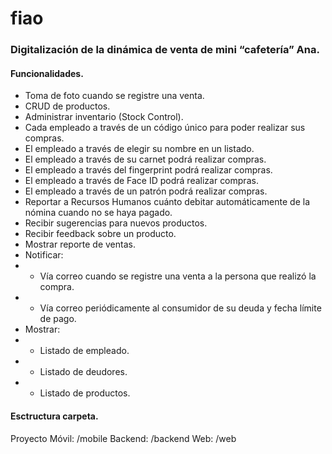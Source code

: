 # fiao

### Digitalización de la dinámica de venta de mini “cafetería” Ana.

#### Funcionalidades.

- Toma de foto cuando se registre una venta. 
- CRUD de productos. 
- Administrar inventario (Stock Control). 
- Cada empleado a través de un código único para poder realizar sus compras. 
- El empleado a través de elegir su nombre en un listado.
- El empleado a través de su carnet podrá realizar compras.
- El empleado a través del fingerprint podrá realizar compras.
- El empleado a través de Face ID podrá realizar compras.
- El empleado a través de un patrón podrá realizar compras.
- Reportar a Recursos Humanos cuánto debitar automáticamente de la nómina cuando no se haya pagado.
- Recibir sugerencias para nuevos productos.
- Recibir feedback sobre un producto.
- Mostrar reporte de ventas.
- Notificar:
- - Vía correo cuando se registre una venta a la persona que realizó la compra.
- - Vía correo periódicamente al consumidor de su deuda y fecha límite de pago.
- Mostrar:
- - Listado de empleado.
- - Listado de deudores.
- - Listado de productos.

#### Esctructura carpeta.

Proyecto Móvil: /mobile
Backend: /backend
Web: /web
